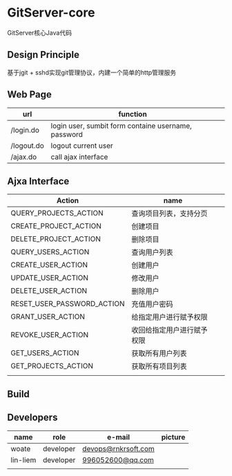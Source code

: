# GitServer-core
GitServer核心Java代码
## Design Principle
基于jgit + sshd实现git管理协议，内建一个简单的http管理服务

## Web Page

| url        | function                                            |      |
| ---------- | --------------------------------------------------- | ---- |
| /login.do  | login user, sumbit form containe username, password |      |
| /logout.do | logout current user                                 |      |
| /ajax.do   | call ajax interface                                 |      |



## Ajxa Interface

| Action                     | name                       |      |
| -------------------------- | -------------------------- | ---- |
| QUERY_PROJECTS_ACTION      | 查询项目列表，支持分页     |      |
| CREATE_PROJECT_ACTION      | 创建项目                   |      |
| DELETE_PROJECT_ACTION      | 删除项目                   |      |
| QUERY_USERS_ACTION         | 查询用户列表               |      |
| CREATE_USER_ACTION         | 创建用户                   |      |
| UPDATE_USER_ACTION         | 修改用户                   |      |
| DELETE_USER_ACTION         | 删除用户                   |      |
| RESET_USER_PASSWORD_ACTION | 充值用户密码               |      |
| GRANT_USER_ACTION          | 给指定用户进行赋予权限     |      |
| REVOKE_USER_ACTION         | 收回给指定用户进行赋予权限 |      |
| GET_USERS_ACTION           | 获取所有用户列表           |      |
| GET_PROJECTS_ACTION        | 获取所有项目列表           |      |
|                            |                            |      |



## Build



## Developers

| name     | role      | e-mail                                      | picture |
| -------- | --------- | ------------------------------------------- | ------- |
| woate    | developer | devops@rnkrsoft.com                         |         |
| lin-liem | developer | 996052600@qq.com |         |
|          |           |                                             |         |

